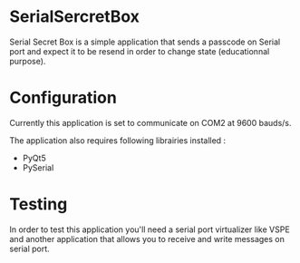 # SerialSercretBox
Serial Secret Box is a simple application that sends a passcode on Serial port and expect it to be resend in order to change state (educationnal purpose).

# Configuration
Currently this application is set to communicate on COM2 at 9600 bauds/s.

The application also requires following librairies installed :
- PyQt5
- PySerial

# Testing
In order to test this application you'll need a serial port virtualizer like VSPE and another application that allows you to receive and write messages on serial port.
